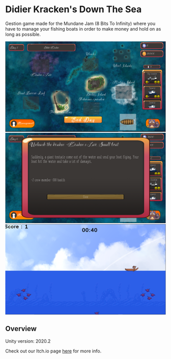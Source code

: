 # Didier Kracken's Down The Sea

Gestion game made for the Mundane Jam (8 Bits To Infinity) where you have to manage your fishing boats in order to make money and hold on as long as possible.

![game](Screenshots/MainScreen.png)
![game](Screenshots/Kraken.png)
![game](Screenshots/Minigame.png)

## Overview

Unity version: 2020.2

Check out our Itch.io page [here](https://quentinsauvage.itch.io/didierkrakensdownthesea) for more info.
